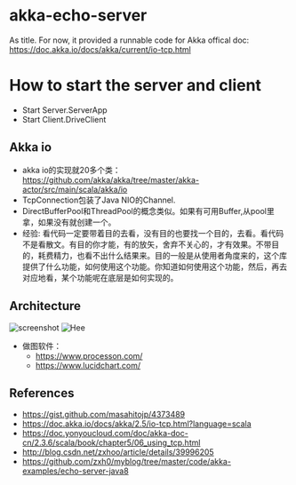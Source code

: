 # akka-echo-server
As title. For now, it provided a runnable code for Akka offical doc: https://doc.akka.io/docs/akka/current/io-tcp.html

# How to start the server and client
* Start Server.ServerApp
* Start Client.DriveClient

## Akka io
* akka io的实现就20多个类：https://github.com/akka/akka/tree/master/akka-actor/src/main/scala/akka/io
* TcpConnection包装了Java NIO的Channel.
* DirectBufferPool和ThreadPool的概念类似。如果有可用Buffer,从pool里拿，如果没有就创建一个。
* 经验: 看代码一定要带着目的去看，没有目的也要找一个目的，去看。看代码不是看散文。有目的你才能，有的放矢，舍弃不关心的，才有效果。不带目的，耗费精力，也看不出什么结果来。目的一般是从使用者角度来的，这个库提供了什么功能，如何使用这个功能。你知道如何使用这个功能，然后，再去对应地看，某个功能呢在底层是如何实现的。

## Architecture
  ![screenshot](https://www.lucidchart.com/publicSegments/view/39b0a770-82cd-4078-b1ff-6ab6ee63ffc8/image.png "Logo Title Text 1")
  ![Hee](http://on-img.com/chart_image/5a3c6fe7e4b0ce9ffea59979.png "Ni")
* 做图软件：
  * https://www.processon.com/
  * https://www.lucidchart.com/
## References
* https://gist.github.com/masahitojp/4373489
* https://doc.akka.io/docs/akka/2.5/io-tcp.html?language=scala
* https://doc.yonyoucloud.com/doc/akka-doc-cn/2.3.6/scala/book/chapter5/06_using_tcp.html
* http://blog.csdn.net/zxhoo/article/details/39996205
* https://github.com/zxh0/myblog/tree/master/code/akka-examples/echo-server-java8
